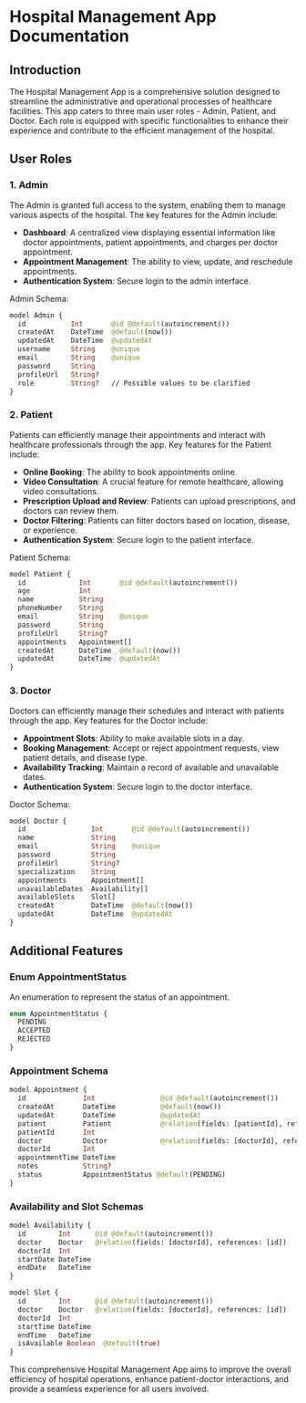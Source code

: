 # Hospital Management App Documentation

## Introduction

The Hospital Management App is a comprehensive solution designed to streamline the administrative and operational processes of healthcare facilities. This app caters to three main user roles - Admin, Patient, and Doctor. Each role is equipped with specific functionalities to enhance their experience and contribute to the efficient management of the hospital.

## User Roles

### 1. Admin

The Admin is granted full access to the system, enabling them to manage various aspects of the hospital. The key features for the Admin include:

- **Dashboard**: A centralized view displaying essential information like doctor appointments, patient appointments, and charges per doctor appointment.
- **Appointment Management**: The ability to view, update, and reschedule appointments.
- **Authentication System**: Secure login to the admin interface.

Admin Schema:

```graphql
model Admin {
  id           Int       @id @default(autoincrement())
  createdAt    DateTime  @default(now())
  updatedAt    DateTime  @updatedAt
  username     String    @unique
  email        String    @unique
  password     String
  profileUrl   String?
  role         String?   // Possible values to be clarified
}
```

### 2. Patient

Patients can efficiently manage their appointments and interact with healthcare professionals through the app. Key features for the Patient include:

- **Online Booking**: The ability to book appointments online.
- **Video Consultation**: A crucial feature for remote healthcare, allowing video consultations.
- **Prescription Upload and Review**: Patients can upload prescriptions, and doctors can review them.
- **Doctor Filtering**: Patients can filter doctors based on location, disease, or experience.
- **Authentication System**: Secure login to the patient interface.

Patient Schema:

```graphql
model Patient {
  id             Int       @id @default(autoincrement())
  age            Int
  name           String
  phoneNumber    String
  email          String    @unique
  password       String
  profileUrl     String?
  appointments   Appointment[]
  createdAt      DateTime  @default(now())
  updatedAt      DateTime  @updatedAt
}
```

### 3. Doctor

Doctors can efficiently manage their schedules and interact with patients through the app. Key features for the Doctor include:

- **Appointment Slots**: Ability to make available slots in a day.
- **Booking Management**: Accept or reject appointment requests, view patient details, and disease type.
- **Availability Tracking**: Maintain a record of available and unavailable dates.
- **Authentication System**: Secure login to the doctor interface.

Doctor Schema:

```graphql
model Doctor {
  id                Int       @id @default(autoincrement())
  name              String
  email             String    @unique
  password          String
  profileUrl        String?
  specialization    String
  appointments      Appointment[]
  unavailableDates  Availability[]
  availableSlots    Slot[]
  createdAt         DateTime  @default(now())
  updatedAt         DateTime  @updatedAt
}
```

## Additional Features

### Enum AppointmentStatus

An enumeration to represent the status of an appointment.

```graphql
enum AppointmentStatus {
  PENDING
  ACCEPTED
  REJECTED
}
```

### Appointment Schema

```graphql
model Appointment {
  id              Int                @id @default(autoincrement())
  createdAt       DateTime           @default(now())
  updatedAt       DateTime           @updatedAt
  patient         Patient            @relation(fields: [patientId], references: [id])
  patientId       Int
  doctor          Doctor             @relation(fields: [doctorId], references: [id])
  doctorId        Int
  appointmentTime DateTime
  notes           String?
  status          AppointmentStatus @default(PENDING)
}
```

### Availability and Slot Schemas

```graphql
model Availability {
  id        Int      @id @default(autoincrement())
  doctor    Doctor   @relation(fields: [doctorId], references: [id])
  doctorId  Int
  startDate DateTime
  endDate   DateTime
}

model Slot {
  id        Int      @id @default(autoincrement())
  doctor    Doctor   @relation(fields: [doctorId], references: [id])
  doctorId  Int
  startTime DateTime
  endTime   DateTime
  isAvailable Boolean  @default(true)
}
```

This comprehensive Hospital Management App aims to improve the overall efficiency of hospital operations, enhance patient-doctor interactions, and provide a seamless experience for all users involved.
